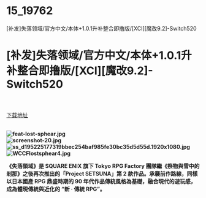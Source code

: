 # 15_19762
[补发]失落领域/官方中文/本体+1.0.1升补整合即撸版/[XCI][魔改9.2]-Switch520
# [补发]失落领域/官方中文/本体+1.0.1升补整合即撸版/[XCI][魔改9.2]-Switch520
 <br/></br>
[下载地址](https://www.switch520.cc/article/19762 "下载地址")
<br/></br>

<p><strong><img title="feat-lost-sphear.jpg" src="https://www.switch520.cc/muke_img/2021_07_04_7a78d5b61daf4.jpg" alt="feat-lost-sphear.jpg"></strong><br>
<strong><img title="screenshot-20.jpg" src="https://www.switch520.cc/muke_img/2021_07_04_f3e7949287a53.jpg" alt="screenshot-20.jpg"></strong><br>
<strong><img title="ss_d195225177319bbec254baf985fe30bc35d5d55d.1920x1080.jpg" src="https://www.switch520.cc/muke_img/2021_07_04_7e6bccb062bdb.jpg" alt="ss_d195225177319bbec254baf985fe30bc35d5d55d.1920x1080.jpg"></strong><br>
<strong><img title="WCCFlostsphear4.jpg" src="https://www.switch520.cc/muke_img/2021_07_04_5bd6f9677ca41.jpg" alt="WCCFlostsphear4.jpg">&nbsp;</strong></p>
<p><strong>《失落領域》是 SQUARE ENIX 旗下 Tokyo RPG Factory 團隊繼《祭物與雪中的剎那》之後再次推出的「Project SETSUNA」第 2 款作品。承襲前作路線，同樣以日本國產 RPG 鼎盛時期的 90 年代作品傳統風格為基礎，融合現代的遊玩感，成為體現傳統與近化的 “新 ‧ 傳統 RPG”。</strong></p>
